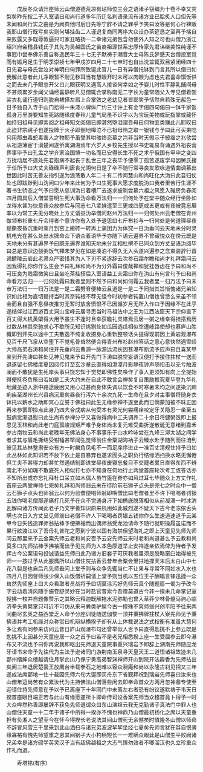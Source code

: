 <!-- { "loadSidebar": true } -->
　　戊辰冬众请升座师云山僧道德荒凉有玷师位三会之语诸子窃编为十卷不幸又灾梨矣昨先权二子入室请曰和尚行道多年历迁名刹语录流布诸方业已脍炙人口但先等未闻和尚行实之由是为阙典他时后日先等宁辞不请之罪乎予笑曰汝等是何心行裨贩我耶山僧行既亏矣实则何堪挂齿二人谨退复商同两序大众设办茶筵恳之至再予揣自来败露又多既辱敦逼只可家丑略扬一二幸诸兄弟包含勿使外人知之可也山僧乃浙江绍兴府会稽县钱氏子其先为吴越国氏之苗裔祖源世系忠厚传家先君讳继美性纯谨不事冠巾尝奉佛乐善自称逸民年三十七无子默祷于潮音大士母陈氏梦感天台僧投室觉而有娠月足生于明季崇祯七年甲戌岁四月二十七申时也自出洗盆辄双目紧闭经四十日先君与母氏尝泣对神明曰何罪所致诞此盲儿一日有异僧托钵到门言其所以僧曰如我解此意者此儿净眼暂不耐见秽耳当有慧眼开时未可以肉眼为虑也先君喜命馔饭供之而去未几予眼忽开父曰儿眼获明又遇高人接谈何幸如之予婴儿时性平静乳餔间母不甚烦累岁余闻父诵经喜静听凡见僧辄合掌称南无二字长为童常随父入寺见僧着袈裟衣礼诵行道归则脱自裙搭左肩上合掌效之老幼见者皆鄙笑予恬然自若殊无赧色一日予独自入寺于山门拾得一朱漆小牌纵广约三寸许上有金字偈四句偈曰一钵千家饭孤身万里游要知生死路随缘度春秋儿童气局虽不识字以为宝玩美物或玩指掌或藏怀袖持归祖母见即索阅之祖母知文阅偈已即潸然堕泪谓吾母曰何物匪类赚此儿耶叹曰此迨非宗祧子也遂投牌于火子即倒地嗥泣不已祖母怜之取一银钱与予曰此可买果吃何用那虫毒蛇毒害人之物耶予虽受其哄骇终恋慕之岂非当时天假示子披缁之兆欤尝从祖游薄宦于滇楚间遂侨寓湖湘焉年六岁入乡校先生授以书史辄易背诵遇外祖丧营葬事毕予曰孔孟之学齐家治国博一功名而已安得长生不死之术乎俄国有甲申之变四方扰动居不遑处先君抱病不起丧于乱世三年之丧毕予便零丁孤苦遂废学母因舅氏接于任所予曰大丈夫碌碌声利唐丧光阴何日是了卒不随行常寻良友歌咏道情曲调慕出世因此时苦无善友指引遂为浪荡散人年二十有二传闻慧山和尚旺化大沩曰此吾归仗处也即跋踄到山沩问曰少年来此何为予曰生死事大愿求度脱沩曰我者里苦行生涯不著书生骄态之气予曰愿从慈训沩曰着槽厂去遂求披剃尝慕六祖之风愿入碓房负舂阅四月圆具后入僧堂誓明生死大事沩命看万法归一一归何处予在堂中随众经行坐卧如龙得水甚为快意夜众放参后与同志七八辈排遣至三更或四更或五更或有夜被竟忘展率以为常工夫无分晓处上方丈请益沩举僧问赵州万法归一一归何处州云老僧在青州做领布衫重七斤会得者个意许你有入处予退思曰七斤布衫与一归何处是何道理昼夜提撕夜昏沉重时乘月到窑上搬砖一转再上蒲团力为体究一日沩垂问云天地未分时灵机电光在甚么处出水牌命众下语众着语毕予亦随下语云遍界不曾藏悦众在傍云既是天地未分有甚遍界予曰既无遍界谁知天地未分互相杜撰不已同众到方丈呈语沩阅毕曰总是意识边鼓粥饭气禅未梦见在如是凑泊不得久无入头遂兴遍参之念束装辞行首谒醴陵云岩此老肃众严密惜其为人下刃不紧遂辞去次参石霜尔瞻和尚才礼拜霜问云因我得礼你你作么生会予曰礼拜和尚不为分外霜曰俊哉禅和犹挂唇齿在予曰和尚不可压良为贱霜微笑曰且坐吃茶挂搭后入室请益工夫霜曰你在沩山有何言句予曰和尚命看万法归一一归何处霜曰我者里则不然予曰和尚如何霜云我者里一归万法予曰未审万法归一一归万法是一是二霜劈脊便棒云且道是一是二予罔措其旨惭愧诸兄弟知识如此相为直切提持当时其奈钝根不荐无怪今时初参者钝置山僧也曾恁么来虽不领会而且自强不息昼夜推穷无暂时放舍愤恨不已因循岁月无所入作曰予因缘不在此乎遂结伴过江西游百丈洞山宝峰云居寻思当时马祖法中之王为江西法窟天下宗仰直下百丈得大机黄檗得大用予虽生不逢时且幸获瞻礼灵塔焉云居一粥之缘幸得挂搭焉历过数丛林其奈驰求心不歇所见知识挑剔处如瓜园选瓜相似空遭岐路使却也慕庐山胜概即到开先以途中工夫散逸不纯复收摄身心重新整顿话头提得现前因上黄岩观瀑布见百千尺飞泉从空堕下不觉毛骨耸然便会得青州布衫赵州答话之意心意快然遇雪峤大师高弟石涛和尚住开先垂问云曹源一脉源远流长因甚瀑布断流予应声曰且喜某甲亲到开先涛曰甚处见神见鬼来予曰开先门下涛曰脱空妄语汉便打予接住拄杖一送而退遂留七佛楼度夏因阅传灯至玄沙章云直得如澄潭月影静夜钟声随扣击以无亏触波澜而不散犹是生死岸头事只饶忘知于觉觉即佛性矣唤作了事人更须知有向上全提始得便抚卷负惭曰若如是工夫大约未在自此不敢言会禅矣复自策励推究夏毕登九华礼地藏圣迹入浙中路途疲困又用心过甚而身体失调以饮食不时寒暑未均之间遂染沉痾痢疾至湖州长兴县病沉重矣昼夜行泻六十余次九死一生命在旦夕对主事僧将随身衣钵托以薪水之助即冥心立誓于佛祖曰此生无缘参禅不遂至此而已倘蒙加被不昧正因再来参罢即捡点此身乃四大合成病从何受本有灵光何尝痛痒咬定牙关隐忍一坐至五鼓病觉渐退慰曰此生尚有参禅分乎又喜做得病中工夫调养二十余日将健粥饭即上报恩见玉林和尚此老门庭孤峻规矩严难予身体尚未复元难受曲折遂散诞无意绪到嘉禾参古南牧云和尚此老晚年无佛法身心不事事乐于山水吟咏尝在九峰三泖太湖之间学者求其与眉毛撕结受钳锤甚罕闻弘觉师翁住金粟湖海衲子云臻水赴予随列而往洎到彼见其丛林整肃安众有方一时麟角凤毛不一而足庠序进止一准百丈清规住持予曰如此丛林如此知识若不放下依止是自暴弃也遂求圊头之职负行结缘洒扫换水略无懈倦但工夫不甚得力却甚忙然遇结制即进堂昼夜废寝忘餐目不交睫者累日直得东西不辨南北不分如魂不散底死人相似打七亦不知身在何地行止两堂首座轮次考工或答话亦不知所出或亦忘礼拜杜口呆立如木偶人虽竹篦在脊亦如风过耳七毕随众上方丈作礼首座云两堂禅师七完矣礼拜和尚师翁云未在待阶前石狮子点头是完七之时众中一僧云石狮子点头也师翁云以何为验僧便喝师翁即唤僧出曰老僧者里不许下喝喝者罚银五钱你喝老僧那遂痛打几死予在众不觉通身汗下如桶底脱落相似从前凝滞一时冰消瓦解曰诸方传闻此老子乃文字善知识原来机用如此威烈遂不疑天下古今老冻侬舌头瞒也次日入方丈呈见师翁曰老僧不许人下喝喝者罚银五钱你作么生速道速道予云某甲今日失钱造罪师翁拈棒予便拂袖而出偶师翁受龙池请命予随行就职操履虽诺而不果行欲渡江以了吾母礼普陀之愿到宁波以国有海禁但望海礼之即上天童见先师先师问云那里来予云金粟先师云老和尚安否予云安先师云来时老和尚道甚么予云教和尚莫多口先师拈棒予拂袖而出予见先师为人本色厚道举止安祥遂亲依焉俾为侍者予发挥古今公案语句投诚请益先师曰此乃诸方旧套子可厌我者里须是脱略窠臼始得被先师一一按过予从此服膺所以山僧住院拈香云昔年金粟会里拄地撑天末后太白山中七花八裂是也自后凡先师垂问上堂予则与众争先辄当仁不让果与寻常不同如水入水也四月八日因督师张少保入山饭僧祈嗣请上堂予则当机以五位王子酬唱言锋迅捷一众耸然先师座上曰大众看取者员战将予曰切莫涂污好先师云真个随题扇一偈为予改今字云动着清风随手施卷舒灵妙在当时盐官昔索今吾赠莫道古今非一揆未几命掌记室授拂一枚并自题像赞示之其略云释迦既解拖水泥弥勒也曾入草莽少林骨髓马驹心临济拳头黄檗掌只可近不可仿从来马粪类驴屎今古一揆殊不爽师翁兴创平阳予往来两间曲尽玄奥之益西堂乏人命予分座训徒随送伽黎一顶并秉拂牌拄杖入寮先师见予秉拂语并考工机缘对众称赏曰机辩纵横揆子却有从上体裁说法之式权衡有准虽大慧何多让焉有同参来访问云昔日庐山观瀑布句还曾举似人否予曰直得匙挑不上参云既是匙挑不上因甚分天童座居一众之首予曰若不是老兄相悉揆上座一生受屈参云即今瀑布又不流也予曰你再说我即呕出先师退天童院事重兴瑞岩予即辞上湖南先师随应龙牙请书来命予先往代为主法予逊诸同门游荆南玉泉寻天皇天王二道悟诸祖故迹未几郢州缙绅众檀越请住月掌此山乃保宁勇高弟智渊禅师开山到院开法瓣香为先师拈出矣阅三年退居楚襄王放鹰台半载拳石之地难以容众昶庵和尚以永隆古刹见招又三年遂成法席郢地一住十载因先师六旬大诞即买舟东下省觐拜祝到瑞岩先师喜曰汝来也山僧年迈尚苦有众累汝代为主持佛法山僧落些闲去即奉命首众方两月忽神鼎专使至迎请住持先师意在予以予已离座下十年同门中未离左右者恐有纷议遂默祷于韦天日揆首座眼目端正若与此山有缘愿遂所卜即命侍司设香案先师当众稽首竟卜得予一时大众哗然称善即屡辞不获免先师退谓众曰东山演祖云我无克勤诸子真法门中罪人也山僧住天童一十二年于诸子中所得一揆亦不愧也神鼎乃山僧最初扬化之席以天童重担有负湘人之望至今在怀今得揆长老说法其间山僧死无余憾矣时值隆冬山僧以师命不辞冒风雪三千里来到此山洒扫与诸兄弟波波挈挈坐经七夏矣先师言犹在耳自恨薄缘寡祐有愧先师望重之恩其间锅子大小杓柄短长一一难瞒众眼此是山僧生平败阙诸兄弟幸是诸方硕学英灵汉子当有超佛越祖之大志气慎勿效者不唧溜汉也久立珍重众作礼而退。

　　寿塔铭(有序)

